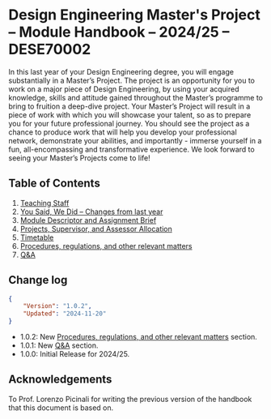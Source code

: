 # Design Engineering Master's Project – Module Handbook – 2024/25 – DESE70002

<div style="display:none;"><strong><a href="https://imperialcollegelondon.github.io/Design-Engineering-Masters-Project/">This module handbook is best viewed on GitHub Pages – Click to go there.</a></strong><br></div>

In this last year of your Design Engineering degree, you will engage substantially in a Master’s Project. The project is an opportunity for you to work on a major piece of Design Engineering, by using your acquired knowledge, skills and attitude gained throughout the Master’s programme to bring to fruition a deep-dive project. Your Master’s Project will result in a piece of work with which you will showcase your talent, so as to prepare you for your future professional journey. You should see the project as a chance to produce work that will help you develop your professional network, demonstrate your abilities, and importantly - immerse yourself in a fun, all-encompassing and transformative experience. 
We look forward to seeing your Master’s Projects come to life! 

## Table of Contents
1. [Teaching Staff](Staff/README.md)
1. [You Said, We Did – Changes from last year](Changes/README.md)
1. [Module Descriptor and Assignment Brief](Module_and_assessment/README.md)
1. [Projects, Supervisor, and Assessor Allocation](Allocation/README.md)
1. [Timetable](Timetable/README.md)
1. [Procedures, regulations, and other relevant matters](Procedures/README.md)
1. [Q&A](QandA/README.md)

## Change log ##
```json
{
    "Version": "1.0.2",
    "Updated": "2024-11-20"
}
```
* 1.0.2: New [Procedures, regulations, and other relevant matters](Procedures/README.md) section.
* 1.0.1: New [Q&A](QandA/README.md) section.
* 1.0.0: Initial Release for 2024/25.

## Acknowledgements
To Prof. Lorenzo Picinali for writing the previous version of the handbook that this document is based on.
